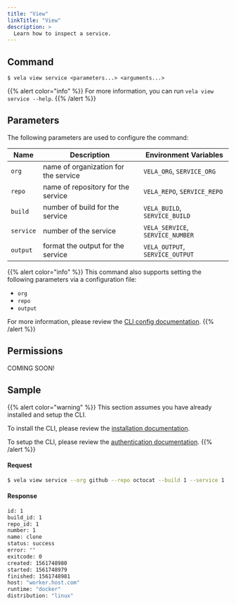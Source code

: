 ```yaml
---
title: "View"
linkTitle: "View"
description: >
  Learn how to inspect a service.
---
```


## Command

```
$ vela view service <parameters...> <arguments...>
```

{{% alert color="info" %}}
For more information, you can run `vela view service --help`.
{{% /alert %}}

## Parameters

The following parameters are used to configure the command:

| Name      | Description                          | Environment Variables            |
| --------- | ------------------------------------ | -------------------------------- |
| `org`     | name of organization for the service | `VELA_ORG`, `SERVICE_ORG`        |
| `repo`    | name of repository for the service   | `VELA_REPO`, `SERVICE_REPO`      |
| `build`   | number of build for the service      | `VELA_BUILD`, `SERVICE_BUILD`    |
| `service` | number of the service                | `VELA_SERVICE`, `SERVICE_NUMBER` |
| `output`  | format the output for the service    | `VELA_OUTPUT`, `SERVICE_OUTPUT`  |

{{% alert color="info" %}}
This command also supports setting the following parameters via a configuration file:

- `org`
- `repo`
- `output`

For more information, please review the [CLI config documentation](/docs/cli/config/).
{{% /alert %}}

## Permissions

COMING SOON!

## Sample

{{% alert color="warning" %}}
This section assumes you have already installed and setup the CLI.

To install the CLI, please review the [installation documentation](/docs/cli/install/).

To setup the CLI, please review the [authentication documentation](/docs/cli/authentication/).
{{% /alert %}}

#### Request

```sh
$ vela view service --org github --repo octocat --build 1 --service 1
```

#### Response

```sh
id: 1
build_id: 1
repo_id: 1
number: 1
name: clone
status: success
error: ""
exitcode: 0
created: 1561748980
started: 1561748979
finished: 1561748981
host: "worker.host.com"
runtime: "docker"
distribution: "linux"
```
